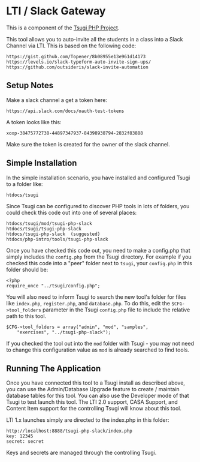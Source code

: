 
LTI / Slack Gateway
===================

This is a component of the [Tsugi PHP Project](https://github.com/csev/tsugi).

This tool allows you to auto-invite all the students in a class into a Slack
Channel via LTI.  This is based on the following code:

    https://gist.github.com/Topener/8b08955e13e961d14173
    https://levels.io/slack-typeform-auto-invite-sign-ups/
    https://github.com/outsideris/slack-invite-automation


Setup Notes
-----------

Make a slack channel a get a token here:

    https://api.slack.com/docs/oauth-test-tokens

A token looks like this:

    xoxp-38475772738-44897347937-84398938794-2832f83888

Make sure the token is created for the owner of the slack channel.

Simple Installation
-------------------

In the simple installation scenario, you have installed and configured 
Tsugi to a folder like:

    htdocs/tsugi

Since Tsugi can be configured to discover PHP tools in lots of folders, you
could check this code out into one of several places:

    htdocs/tsugi/mod/tsugi-php-slack
    htdocs/tsugi/tsugi-php-slack
    htdocs/tsugi-php-slack  (suggested)
    htdocs/php-intro/tools/tsugi-php-slack

Once you have checked this code out, you need to make a config.php that
simply includes the `config.php` from the Tsugi directory.   For example
if you checked this code into a "peer" folder next to `tsugi`, your
`config.php` in this folder should be:

    <?php 
    require_once "../tsugi/config.php";

You will also need to inform Tsugi to search the new tool's folder
for files like `index.php`, `register.php`, and `database.php`.
To do this, edit the `$CFG->tool_folders` parameter in the 
Tsugi `config.php` file to include the relative path to this tool.

    $CFG->tool_folders = array("admin", "mod", "samples", 
        "exercises", "../tsugi-php-slack");

If you checked the tool out into the `mod` folder with Tsugi - you may
not need to change this configuration value as `mod` is already searched 
to find tools.

Running The Application
-----------------------

Once you have connected this tool to a Tsugi install as described above, 
you can use the Admin/Database Upgrade feature to create / maintain database 
tables for this tool.  You can also use the Developer mode of that Tsugi to
test launch this tool.   The LTI 2.0 support, CASA Support, and Content Item
support for the controlling Tsugi will know about this tool.

LTI 1.x launches simply are directed to the index.php in this folder:

    http://localhost:8888/tsugi-php-slack/index.php
    key: 12345
    secret: secret

Keys and secrets are managed through the controlling Tsugi.
